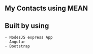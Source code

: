 ## My Contacts using MEAN

## Built by using
    - NodesJS express App
    - Angular
    - Bootstrap
    
